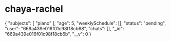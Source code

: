 # chaya-rachel
{
    "subjects": [
        "piano"
    ],
    "age": 5,
    "weeklySchedule": [],
    "status": "pending",
    "user": "669a439e016f01c98f18cb68",
    "chats": [],
    "_id": "669a439e016f01c98f18cb6b",
    "__v": 0
}
